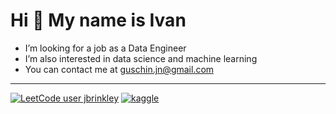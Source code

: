 # Hi 👋 My name is Ivan

- I’m looking for a job as a Data Engineer
- I’m also interested in data science and machine learning
- You can contact me at [guschin.jn@gmail.com](mailto:guschin.jn@gmail.com)
---
[![LeetCode user jbrinkley](https://img.shields.io/badge/dynamic/json?style=flat&labelColor=black&color=%23ffa116&label=LEETCODE&query=solved&url=https%3A%2F%2Fleetcode-badge.vercel.app%2Fapi%2Fusers%2Fjbrinkley&logo=leetcode&logoColor=yellow)](https://leetcode.com/jbrinkley/) [![kaggle](https://img.shields.io/badge/Kaggle-%2320beff?style=flat-square&logo=kaggle&color=1f1f1f)]( https://www.kaggle.com/ivanguschin)

<!---
jbrinkley322/jbrinkley322 is a ✨ special ✨ repository because its `README.md` (this file) appears on your GitHub profile.
You can click the Preview link to take a look at your changes.
--->
